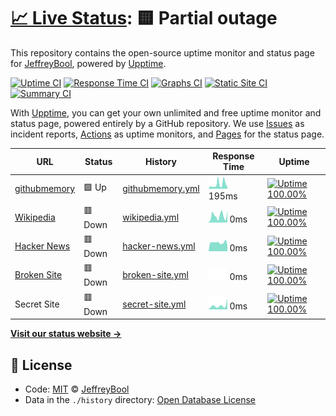 # [📈 Live Status](https://JeffreyBool.github.io/githubmemory-upptime): <!--live status--> **🟨 Partial outage**

This repository contains the open-source uptime monitor and status page for [JeffreyBool](https://www.zhanggaoyuan.com), powered by [Upptime](https://github.com/upptime/upptime).

[![Uptime CI](https://github.com/koj-co/upptime/workflows/Uptime%20CI/badge.svg)](https://github.com/koj-co/upptime/actions?query=workflow%3A%22Uptime+CI%22)
[![Response Time CI](https://github.com/koj-co/upptime/workflows/Response%20Time%20CI/badge.svg)](https://github.com/koj-co/upptime/actions?query=workflow%3A%22Response+Time+CI%22)
[![Graphs CI](https://github.com/koj-co/upptime/workflows/Graphs%20CI/badge.svg)](https://github.com/koj-co/upptime/actions?query=workflow%3A%22Graphs+CI%22)
[![Static Site CI](https://github.com/koj-co/upptime/workflows/Static%20Site%20CI/badge.svg)](https://github.com/koj-co/upptime/actions?query=workflow%3A%22Static+Site+CI%22)
[![Summary CI](https://github.com/koj-co/upptime/workflows/Summary%20CI/badge.svg)](https://github.com/koj-co/upptime/actions?query=workflow%3A%22Summary+CI%22)

With [Upptime](https://upptime.js.org), you can get your own unlimited and free uptime monitor and status page, powered entirely by a GitHub repository. We use [Issues](https://github.com/JeffreyBool/githubmemory-upptime/issues) as incident reports, [Actions](https://github.com/JeffreyBool/githubmemory-upptime/actions) as uptime monitors, and [Pages](https://JeffreyBool.github.io/githubmemory-upptime) for the status page.

<!--start: status pages-->
<!-- This summary is generated by Upptime (https://github.com/upptime/upptime) -->
<!-- Do not edit this manually, your changes will be overwritten -->

| URL                                             | Status  | History                                                                                                         | Response Time                                                                     | Uptime                                                                                                                                                                                                                                                     |
| ----------------------------------------------- | ------- | --------------------------------------------------------------------------------------------------------------- | --------------------------------------------------------------------------------- | ---------------------------------------------------------------------------------------------------------------------------------------------------------------------------------------------------------------------------------------------------------- |
| [githubmemory](https://githubmemory.com)        | 🟩 Up   | [githubmemory.yml](https://github.com/JeffreyBool/githubmemory-upptime/commits/master/history/githubmemory.yml) | <img alt="Response time graph" src="./graphs/githubmemory.png" height="20"> 195ms | [![Uptime 100.00%](https://img.shields.io/endpoint?url=https%3A%2F%2Fraw.githubusercontent.com%2FJeffreyBool%2Fgithubmemory-upptime%2Fmaster%2Fapi%2Fgithubmemory%2Fuptime.json)](https://JeffreyBool.github.io/githubmemory-upptime/history/githubmemory) |
| [Wikipedia](https://en.wikipedia.org)           | 🟥 Down | [wikipedia.yml](https://github.com/JeffreyBool/githubmemory-upptime/commits/master/history/wikipedia.yml)       | <img alt="Response time graph" src="./graphs/wikipedia.png" height="20"> 0ms      | [![Uptime 100.00%](https://img.shields.io/endpoint?url=https%3A%2F%2Fraw.githubusercontent.com%2FJeffreyBool%2Fgithubmemory-upptime%2Fmaster%2Fapi%2Fwikipedia%2Fuptime.json)](https://JeffreyBool.github.io/githubmemory-upptime/history/wikipedia)       |
| [Hacker News](https://news.ycombinator.com)     | 🟥 Down | [hacker-news.yml](https://github.com/JeffreyBool/githubmemory-upptime/commits/master/history/hacker-news.yml)   | <img alt="Response time graph" src="./graphs/hacker-news.png" height="20"> 0ms    | [![Uptime 100.00%](https://img.shields.io/endpoint?url=https%3A%2F%2Fraw.githubusercontent.com%2FJeffreyBool%2Fgithubmemory-upptime%2Fmaster%2Fapi%2Fhacker-news%2Fuptime.json)](https://JeffreyBool.github.io/githubmemory-upptime/history/hacker-news)   |
| [Broken Site](https://thissitedoesnotexist.com) | 🟥 Down | [broken-site.yml](https://github.com/JeffreyBool/githubmemory-upptime/commits/master/history/broken-site.yml)   | <img alt="Response time graph" src="./graphs/broken-site.png" height="20"> 0ms    | [![Uptime 100.00%](https://img.shields.io/endpoint?url=https%3A%2F%2Fraw.githubusercontent.com%2FJeffreyBool%2Fgithubmemory-upptime%2Fmaster%2Fapi%2Fbroken-site%2Fuptime.json)](https://JeffreyBool.github.io/githubmemory-upptime/history/broken-site)   |
| Secret Site                                     | 🟥 Down | [secret-site.yml](https://github.com/JeffreyBool/githubmemory-upptime/commits/master/history/secret-site.yml)   | <img alt="Response time graph" src="./graphs/secret-site.png" height="20"> 0ms    | [![Uptime 100.00%](https://img.shields.io/endpoint?url=https%3A%2F%2Fraw.githubusercontent.com%2FJeffreyBool%2Fgithubmemory-upptime%2Fmaster%2Fapi%2Fsecret-site%2Fuptime.json)](https://JeffreyBool.github.io/githubmemory-upptime/history/secret-site)   |

<!--end: status pages-->

[**Visit our status website →**](https://JeffreyBool.github.io/githubmemory-upptime)

## 📄 License

- Code: [MIT](./LICENSE) © [JeffreyBool](https://www.zhanggaoyuan.com)
- Data in the `./history` directory: [Open Database License](https://opendatacommons.org/licenses/odbl/1-0/)
